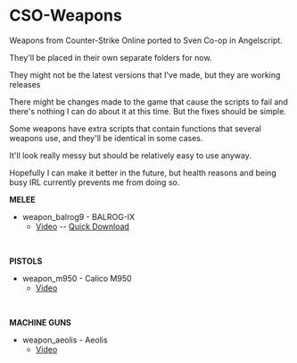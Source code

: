# CSO-Weapons
Weapons from Counter-Strike Online ported to Sven Co-op in Angelscript.

They'll be placed in their own separate folders for now.

They might not be the latest versions that I've made, but they are working releases  

There might be changes made to the game that cause the scripts to fail and there's nothing I can do about it at this time. 
But the fixes should be simple.

Some weapons have extra scripts that contain functions that several weapons use, and they'll be identical in some cases.

It'll look really messy but should be relatively easy to use anyway.

Hopefully I can make it better in the future, but health reasons and being busy IRL currently prevents me from doing so.
<BR>

__MELEE__
* weapon_balrog9 - BALROG-IX
    * [Video](https://youtu.be/o5kG6LZiBlM) -- [Quick Download](https://www.dropbox.com/s/8jlcoda7ocjezlq/weapon_balrog9-v1.0.zip?dl=0)

<BR>

__PISTOLS__
* weapon_m950 - Calico M950
    * [Video](https://youtu.be/unMsubpPTUQ)




<BR>

__MACHINE GUNS__
* weapon_aeolis - Aeolis
    * [Video](https://youtu.be/Komeh8zz1Jc)
